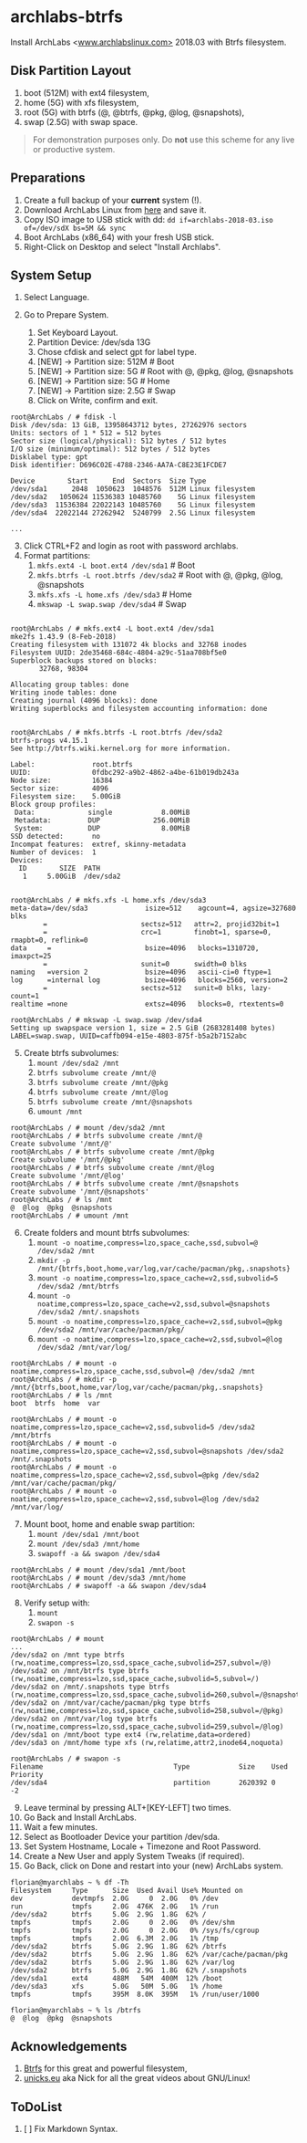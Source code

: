 # archlabs-btrfs
Install ArchLabs &lt;www.archlabslinux.com> 2018.03 with Btrfs filesystem.

## Disk Partition Layout
1. boot (512M) with ext4 filesystem,
2. home (5G) with xfs filesystem,
3. root (5G) with btrfs (@, @btrfs, @pkg, @log, @snapshots),
4. swap (2.5G) with swap space.
> For demonstration purposes only. Do **not** use this scheme for any live or productive system.

## Preparations
1. Create a full backup of your **current** system (!).
1. Download ArchLabs Linux from [here](https://archlabslinux.com/get-archlabs-2/) and save it.
2. Copy ISO image to USB stick with dd: `dd if=archlabs-2018-03.iso of=/dev/sdX bs=5M && sync`
3. Boot ArchLabs (x86_64) with your fresh USB stick.
4. Right-Click on Desktop and select "Install Archlabs".

## System Setup
1. Select Language.

2. Go to Prepare System.
    1. Set Keyboard Layout.
    2. Partition Device: /dev/sda 13G
    3. Chose cfdisk and select gpt for label type.
    4. [NEW] -> Partition size: 512M     # Boot
    5. [NEW] -> Partition size: 5G     # Root with @, @pkg, @log, @snapshots
    6. [NEW] -> Partition size: 5G     # Home
    7. [NEW] -> Partition size: 2.5G # Swap
    8. Click on Write, confirm and exit.
 ```
root@ArchLabs / # fdisk -l
Disk /dev/sda: 13 GiB, 13958643712 bytes, 27262976 sectors
Units: sectors of 1 * 512 = 512 bytes
Sector size (logical/physical): 512 bytes / 512 bytes
I/O size (minimum/optimal): 512 bytes / 512 bytes
Disklabel type: gpt
Disk identifier: D696C02E-4788-2346-AA7A-C8E23E1FCDE7

Device        Start      End  Sectors  Size Type
/dev/sda1      2048  1050623  1048576  512M Linux filesystem
/dev/sda2   1050624 11536383 10485760    5G Linux filesystem
/dev/sda3  11536384 22022143 10485760    5G Linux filesystem
/dev/sda4  22022144 27262942  5240799  2.5G Linux filesystem

...
```

3. Click CTRL+F2 and login as root with password archlabs.
4. Format partitions:
    1. `mkfs.ext4 -L boot.ext4 /dev/sda1`    # Boot
    2. `mkfs.btrfs -L root.btrfs /dev/sda2` # Root with @, @pkg, @log, @snapshots
    3. `mkfs.xfs -L home.xfs /dev/sda3` # Home
    4. `mkswap -L swap.swap /dev/sda4` # Swap
 ```
 
root@ArchLabs / # mkfs.ext4 -L boot.ext4 /dev/sda1
mke2fs 1.43.9 (8-Feb-2018)
Creating filesystem with 131072 4k blocks and 32768 inodes
Filesystem UUID: 2de35468-684c-4804-a29c-51aa708bf5e0
Superblock backups stored on blocks:
        32768, 98304

Allocating group tables: done
Writing inode tables: done
Creating journal (4096 blocks): done
Writing superblocks and filesystem accounting information: done


root@ArchLabs / # mkfs.btrfs -L root.btrfs /dev/sda2
btrfs-progs v4.15.1
See http://btrfs.wiki.kernel.org for more information.

Label:              root.btrfs
UUID:               0fdbc292-a9b2-4862-a4be-61b019db243a
Node size:          16384
Sector size:        4096
Filesystem size:    5.00GiB
Block group profiles:
  Data:             single            8.00MiB
  Metadata:         DUP             256.00MiB
  System:           DUP               8.00MiB
SSD detected:       no
Incompat features:  extref, skinny-metadata
Number of devices:  1
Devices:
   ID        SIZE  PATH
    1     5.00GiB  /dev/sda2


root@ArchLabs / # mkfs.xfs -L home.xfs /dev/sda3
meta-data=/dev/sda3              isize=512    agcount=4, agsize=327680 blks
         =                       sectsz=512   attr=2, projid32bit=1
         =                       crc=1        finobt=1, sparse=0, rmapbt=0, reflink=0
data     =                       bsize=4096   blocks=1310720, imaxpct=25
         =                       sunit=0      swidth=0 blks
naming   =version 2              bsize=4096   ascii-ci=0 ftype=1
log      =internal log           bsize=4096   blocks=2560, version=2
         =                       sectsz=512   sunit=0 blks, lazy-count=1
realtime =none                   extsz=4096   blocks=0, rtextents=0

root@ArchLabs / # mkswap -L swap.swap /dev/sda4
Setting up swapspace version 1, size = 2.5 GiB (2683281408 bytes)
LABEL=swap.swap, UUID=caffb094-e15e-4803-875f-b5a2b7152abc
```

5. Create btrfs subvolumes:
    1. `mount /dev/sda2 /mnt`
    2. `btrfs subvolume create /mnt/@`
    3. `btrfs subvolume create /mnt/@pkg`
    4. `btrfs subvolume create /mnt/@log`   
    5. `btrfs subvolume create /mnt/@snapshots`
    6. `umount /mnt`
```
root@ArchLabs / # mount /dev/sda2 /mnt
root@ArchLabs / # btrfs subvolume create /mnt/@
Create subvolume '/mnt/@'
root@ArchLabs / # btrfs subvolume create /mnt/@pkg
Create subvolume '/mnt/@pkg'
root@ArchLabs / # btrfs subvolume create /mnt/@log
Create subvolume '/mnt/@log'
root@ArchLabs / # btrfs subvolume create /mnt/@snapshots
Create subvolume '/mnt/@snapshots'
root@ArchLabs / # ls /mnt
@  @log  @pkg  @snapshots
root@ArchLabs / # umount /mnt
```

6. Create folders and mount btrfs subvolumes:
    1. `mount -o noatime,compress=lzo,space_cache,ssd,subvol=@ /dev/sda2 /mnt`
    2. `mkdir -p /mnt/{btrfs,boot,home,var/log,var/cache/pacman/pkg,.snapshots}`
    3. `mount -o noatime,compress=lzo,space_cache=v2,ssd,subvolid=5 /dev/sda2 /mnt/btrfs`
    4. `mount -o noatime,compress=lzo,space_cache=v2,ssd,subvol=@snapshots /dev/sda2 /mnt/.snapshots`
    5. `mount -o noatime,compress=lzo,space_cache=v2,ssd,subvol=@pkg /dev/sda2 /mnt/var/cache/pacman/pkg/`
    6. `mount -o noatime,compress=lzo,space_cache=v2,ssd,subvol=@log /dev/sda2 /mnt/var/log/`
```
root@ArchLabs / # mount -o noatime,compress=lzo,space_cache,ssd,subvol=@ /dev/sda2 /mnt
root@ArchLabs / # mkdir -p /mnt/{btrfs,boot,home,var/log,var/cache/pacman/pkg,.snapshots}
root@ArchLabs / # ls /mnt
boot  btrfs  home  var

root@ArchLabs / # mount -o noatime,compress=lzo,space_cache=v2,ssd,subvolid=5 /dev/sda2 /mnt/btrfs
root@ArchLabs / # mount -o noatime,compress=lzo,space_cache=v2,ssd,subvol=@snapshots /dev/sda2 /mnt/.snapshots
root@ArchLabs / # mount -o noatime,compress=lzo,space_cache=v2,ssd,subvol=@pkg /dev/sda2 /mnt/var/cache/pacman/pkg/
root@ArchLabs / # mount -o noatime,compress=lzo,space_cache=v2,ssd,subvol=@log /dev/sda2 /mnt/var/log/
```

7. Mount boot, home and enable swap partition:
    1. `mount /dev/sda1 /mnt/boot`
    2. `mount /dev/sda3 /mnt/home`
    3. `swapoff -a && swapon /dev/sda4`
```
root@ArchLabs / # mount /dev/sda1 /mnt/boot
root@ArchLabs / # mount /dev/sda3 /mnt/home
root@ArchLabs / # swapoff -a && swapon /dev/sda4
```

8. Verify setup with:
    1. `mount`
    2. `swapon -s`
```
root@ArchLabs / # mount
...
/dev/sda2 on /mnt type btrfs (rw,noatime,compress=lzo,ssd,space_cache,subvolid=257,subvol=/@)
/dev/sda2 on /mnt/btrfs type btrfs (rw,noatime,compress=lzo,ssd,space_cache,subvolid=5,subvol=/)
/dev/sda2 on /mnt/.snapshots type btrfs (rw,noatime,compress=lzo,ssd,space_cache,subvolid=260,subvol=/@snapshots)
/dev/sda2 on /mnt/var/cache/pacman/pkg type btrfs (rw,noatime,compress=lzo,ssd,space_cache,subvolid=258,subvol=/@pkg)
/dev/sda2 on /mnt/var/log type btrfs (rw,noatime,compress=lzo,ssd,space_cache,subvolid=259,subvol=/@log)
/dev/sda1 on /mnt/boot type ext4 (rw,relatime,data=ordered)
/dev/sda3 on /mnt/home type xfs (rw,relatime,attr2,inode64,noquota)

root@ArchLabs / # swapon -s
Filename                                Type            Size    Used    Priority
/dev/sda4                               partition       2620392 0       -2
```

9. Leave terminal by pressing ALT+[KEY-LEFT] two times.
10. Go Back and Install ArchLabs.
11. Wait a few minutes. 
12. Select as Bootloader Device your partition /dev/sda.
13. Set System Hostname, Locale + Timezone and Root Password.
14. Create a New User and apply System Tweaks (if required).
15. Go Back, click on Done and restart into your (new) ArchLabs system.

```
florian@myarchlabs ~ % df -Th
Filesystem     Type      Size  Used Avail Use% Mounted on
dev            devtmpfs  2.0G     0  2.0G   0% /dev
run            tmpfs     2.0G  476K  2.0G   1% /run
/dev/sda2      btrfs     5.0G  2.9G  1.8G  62% /
tmpfs          tmpfs     2.0G     0  2.0G   0% /dev/shm
tmpfs          tmpfs     2.0G     0  2.0G   0% /sys/fs/cgroup
tmpfs          tmpfs     2.0G  6.3M  2.0G   1% /tmp
/dev/sda2      btrfs     5.0G  2.9G  1.8G  62% /btrfs
/dev/sda2      btrfs     5.0G  2.9G  1.8G  62% /var/cache/pacman/pkg
/dev/sda2      btrfs     5.0G  2.9G  1.8G  62% /var/log
/dev/sda2      btrfs     5.0G  2.9G  1.8G  62% /.snapshots
/dev/sda1      ext4      488M   54M  400M  12% /boot
/dev/sda3      xfs       5.0G   50M  5.0G   1% /home
tmpfs          tmpfs     395M  8.0K  395M   1% /run/user/1000

florian@myarchlabs ~ % ls /btrfs
@  @log  @pkg  @snapshots
```

## Acknowledgements
1. [Btrfs](https://btrfs.wiki.kernel.org/index.php/Main_Page) for this great and powerful filesystem,
2. [unicks.eu](http://unicks.eu) aka Nick for all the great videos about GNU/Linux!

## ToDoList
1. [ ] Fix Markdown Syntax.
